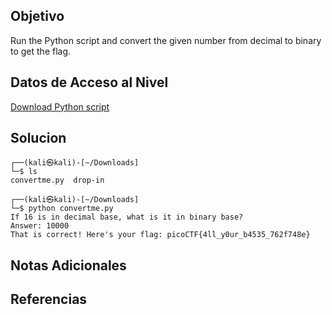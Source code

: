 ## Objetivo

Run the Python script and convert the given number from decimal to binary to get the flag.

## Datos de Acceso al Nivel

[Download Python script](https://artifacts.picoctf.net/c/22/convertme.py)
## Solucion

```
┌──(kali㉿kali)-[~/Downloads]
└─$ ls
convertme.py  drop-in
                                                                                      
┌──(kali㉿kali)-[~/Downloads]
└─$ python convertme.py
If 16 is in decimal base, what is it in binary base?
Answer: 10000
That is correct! Here's your flag: picoCTF{4ll_y0ur_b4535_762f748e}

```

## Notas Adicionales



## Referencias
